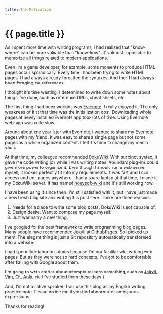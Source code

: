 ```yaml
---
title: The Motivation
---
```

{{ page.title }}
================
As I spent more time with writing programs, I had realized that "know-where" can be more valuable than "know-how". It's almost impossible to memorize all things related to modern applications.

Even I'm a game developer, for example, some moments to produce HTML pages occur sporadically. Every time I had been trying to write HTML pages, I had always already forgotten the syntaxes. And then I had always been foraging the references.

I thought it's time wasting. I determined to write down some notes about things I've done, such as reference URLs, cheat sheets, etc.

The first thing I had been working was [Evernote]. I really enjoyed it. The only weakness of it at that time was the initialization cost. Downloading whole pages at newly installed Evernote app took lots of time. Using Evernote web-app was quite slow.

Around about one year later with Evernote, I wanted to share my Evernote pages with my friend. It was easy to share a single page but not some pages as a whole organized content. I felt it's time to change my memo vault.

At that time, my colleague recommended [DokuWiki]. With succinct syntax, it gave me code writing joy while I was writing notes. Abundant plug-ins could give more power to organize it. Even though I should run a web server myself, it looked perfectly fit into my requirements. It was fast and I can access and edit pages anywhere. I had a spare laptop at that time, I made it my DokuWiki server. It has named [hoeysoft-wiki] and it's still working now.

I have been using it since then. I'm still satisfied with it, but I have just made a new fresh blog site and writing this post here. There are three reasons.

1. Needs for a place to write some blog posts. DokuWiki is not capable of.
2. Design desire. Want to compose my page myself.
3. Just wanna try a new thing.

I've googled for the best framework to write programming blog pages. Many people have recommended [Jekyll] at [GithubPages]. So I picked up them. The elegant thing is just a Git repository automatically transformed into a website.

I had spent little laborious times because I'm not familiar with writing web pages. But as they were not so hard concepts, I've got to be comfortable after flailing with Google about them.

I'm going to write stories about attempts to learn something, such as [Jekyll], [Vim], [Git], [Anki], etc.(I've studied them these days.)

And, I'm not a native speaker. I will use this blog as my English writing practice note. Please notice me if you find abnormal or ambiguous expressions.

Thanks for reading!

[Evernote]: http://evernote.com "Evernote" 
[DokuWiki]: http://dokuwiki.org "DokuWiki"
[hoeysoft-wiki]: http://wiki.hoeysoft.com "hoeysoft-wiki"

[Jekyll]: http://jekyllrb.com/ "Jekyll"
[GithubPages]: https://pages.github.com/ "GithubPages"
[Vim]: http://www.vim.org "Vim"
[Git]: http://git-scm.com "Git"
[Anki]: http://ankisrs.net/ "Anki" 
